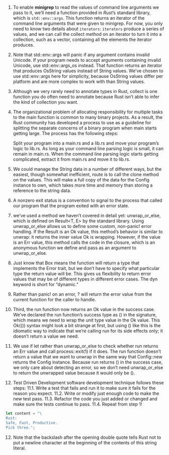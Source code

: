 1. To enable **minigrep** to read the values of command line arguments we pass to it, we’ll need a function provided in _Rust_’s standard library, which is `std::env::args`. This function returns an iterator of the command line arguments that were given to minigrep. For now, you only need to know two details about `iterators`: `iterators` produce a series of values, and we can call the collect method on an iterator to turn it into a collection, such as a vector, containing all the elements the iterator produces.
2. Note that std::env::args will panic if any argument contains invalid Unicode. If your program needs to accept arguments containing invalid Unicode, use std::env::args_os instead. That function returns an iterator that produces OsString values instead of String values. We’ve chosen to use std::env::args here for simplicity, because OsString values differ per platform and are more complex to work with than String values.
3. Although we very rarely need to annotate types in Rust, collect is one function you do often need to annotate because Rust isn’t able to infer the kind of collection you want.
4. The organizational problem of allocating responsibility for multiple tasks to the main function is common to many binary projects. As a result, the Rust community has developed a process to use as a guideline for splitting the separate concerns of a binary program when main starts getting large. The process has the following steps:

    Split your program into a main.rs and a lib.rs and move your program’s logic to lib.rs.
    As long as your command line parsing logic is small, it can remain in main.rs.
    When the command line parsing logic starts getting complicated, extract it from main.rs and move it to lib.rs.
5. We could manage the String data in a number of different ways, but the easiest, though somewhat inefficient, route is to call the clone method on the values. This will make a full copy of the data for the Config instance to own, which takes more time and memory than storing a reference to the string data.
6. A nonzero exit status is a convention to signal to the process that called our program that the program exited with an error state.
7. we’ve used a method we haven’t covered in detail yet: unwrap_or_else, which is defined on Result<T, E> by the standard library. Using unwrap_or_else allows us to define some custom, non-panic! error handling. If the Result is an Ok value, this method’s behavior is similar to unwrap: it returns the inner value Ok is wrapping. However, if the value is an Err value, this method calls the code in the closure, which is an anonymous function we define and pass as an argument to unwrap_or_else.
8. Just know that Box<dyn Error> means the function will return a type that implements the Error trait, but we don’t have to specify what particular type the return value will be. This gives us flexibility to return error values that may be of different types in different error cases. The dyn keyword is short for “dynamic.”
8. Rather than panic! on an error, ? will return the error value from the current function for the caller to handle.
9. Third, the run function now returns an Ok value in the success case. We’ve declared the run function’s success type as () in the signature, which means we need to wrap the unit type value in the Ok value. This Ok(()) syntax might look a bit strange at first, but using () like this is the idiomatic way to indicate that we’re calling run for its side effects only; it doesn’t return a value we need.
10. We use if let rather than unwrap_or_else to check whether run returns an Err value and call process::exit(1) if it does. The run function doesn’t return a value that we want to unwrap in the same way that Config::new returns the Config instance. Because run returns () in the success case, we only care about detecting an error, so we don’t need unwrap_or_else to return the unwrapped value because it would only be ().
11. Test Driven Development software development technique follows these steps:
    11.1. Write a test that fails and run it to make sure it fails for the reason you expect.
    11.2. Write or modify just enough code to make the new test pass.
    11.3. Refactor the code you just added or changed and make sure the tests continue to pass.
    11.4. Repeat from step 1!

```rust
let content = "\
Rust:
Safe, Fast, Productive.
Pick three.";
```
12. Note that the backslash after the opening double quote tells Rust not to put a newline character at the beginning of the contents of this string literal.